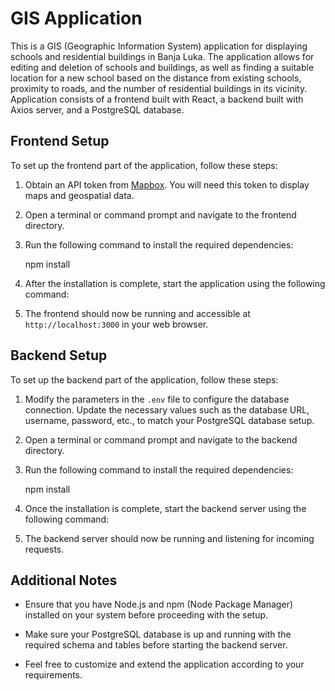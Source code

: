 # GIS Application

This is a GIS (Geographic Information System) application for displaying schools and residential buildings in Banja Luka. The application allows for editing and deletion of schools and buildings, as well as finding a suitable location for a new school based on the distance from existing schools, proximity to roads, and the number of residential buildings in its vicinity.
Application consists of a frontend built with React, a backend built with Axios server, and a PostgreSQL database.

## Frontend Setup

To set up the frontend part of the application, follow these steps:

1. Obtain an API token from [Mapbox](https://www.mapbox.com). You will need this token to display maps and geospatial data.

2. Open a terminal or command prompt and navigate to the frontend directory.

3. Run the following command to install the required dependencies:

   npm install

4. After the installation is complete, start the application using the following command:


5. The frontend should now be running and accessible at `http://localhost:3000` in your web browser.

## Backend Setup

To set up the backend part of the application, follow these steps:

1. Modify the parameters in the `.env` file to configure the database connection. Update the necessary values such as the database URL, username, password, etc., to match your PostgreSQL database setup.

2. Open a terminal or command prompt and navigate to the backend directory.

3. Run the following command to install the required dependencies:

   npm install

4. Once the installation is complete, start the backend server using the following command:


5. The backend server should now be running and listening for incoming requests.

## Additional Notes

- Ensure that you have Node.js and npm (Node Package Manager) installed on your system before proceeding with the setup.

- Make sure your PostgreSQL database is up and running with the required schema and tables before starting the backend server.

- Feel free to customize and extend the application according to your requirements.
